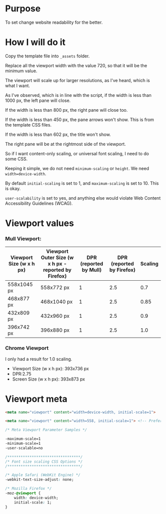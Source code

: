 # Purpose
To set change website readability for the better.
# How I will do it
Copy the template file into `_assets` folder.

Replace all the viewport width with the value 720, so that it will be the minimum value.

The viewport will scale up for larger resolutions, as I've heard, which is what I want.

As I've observed, which is in line with the script, if the width is less than 1000 px, the left pane will close.

If the width is less than 800 px, the right pane will close too.

If the width is less than 450 px, the pane arrows won't show. This is from the template CSS files.

If the width is less than 602 px, the title won't show.

The right pane will be at the rightmost side of the viewport.

So if I want content-only scaling, or universal font scaling, I need to do some CSS.

Keeping it simple, we do not need `minimum-scaling` or `height`. We need `width=device-width`.

By default `initial-scaling` is set to 1, and `maximum-scaling` is set to 10. This is okay.

`user-scalability` is set to yes, and anything else would violate Web Content Accessibility Guidelines (WCAG).
# Viewport values
### Mull Viewport:
| Viewport Size (w x h px) | Viewport Outer Size (w x h px - reported by Firefox) | DPR (reported by Mull) | DPR (reported by Firefox) | Scaling |
| ---- | ---- | ---- | ---- | ---- |
| 558x1045 px | 558x772 px | 1 | 2.5 | 0.7 |
| 468x877 px | 468x1040 px | 1 | 2.5 | 0.85 |
| 432x809 px | 432x960 px | 1 | 2.5 | 0.9 |
| 396x742 px | 396x880 px | 1 | 2.5 | 1.0 |
### Chrome Viewport
I only had a result for 1.0 scaling.

- Viewport Size (w x h px): 393x736 px
- DPR:2.75
- Screen Size (w x h px): 393x873 px
# Viewport meta

```html
<meta name="viewport" content="width=device-width, initial-scale=1">

<meta name="viewport" content="width=558, initial-scale=1"> <!-- Preferred -->
```

```css
/* Meta Viewport Parameter Samples */

-maximum-scale=1
-minimum-scale=1
-user-scalable=no
```

```css
/*********************************/
/* Font size scaling CSS Options */
/*********************************/

/* Apple Safari (WebKit Engine) */
-webkit-text-size-adjust: none;

/* Mozilla Firefox */
-moz-@viewport {
	width: device-width;
	initial-scale: 1;
}
```
